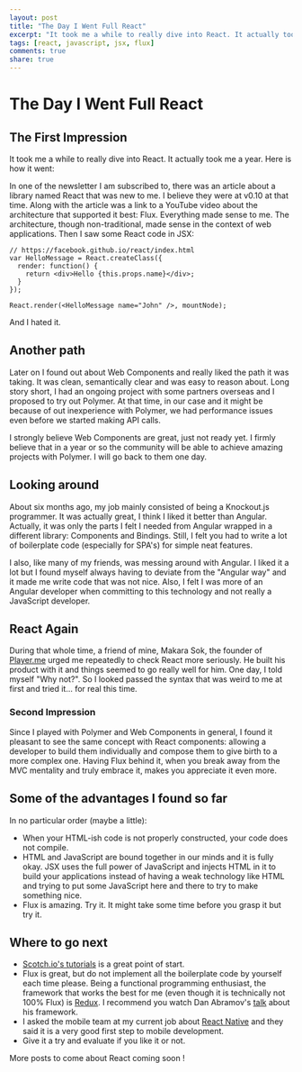 ```yaml
---
layout: post
title: "The Day I Went Full React"
excerpt: "It took me a while to really dive into React. It actually took me a year. Here is how it went..."
tags: [react, javascript, jsx, flux]
comments: true
share: true
---
```

# The Day I Went Full React

## The First Impression

It took me a while to really dive into React. It actually took me a year. Here is how it went:

In one of the newsletter I am subscribed to, there was an article about a library named React that was new to me. I believe they were at v0.10 at that time. Along with the article was a link to a YouTube video about the architecture that supported it best: Flux. Everything made sense to me. The architecture, though non-traditional, made sense in the context of web applications. Then I saw some React code in JSX:


    // https://facebook.github.io/react/index.html
    var HelloMessage = React.createClass({
      render: function() {
        return <div>Hello {this.props.name}</div>;
      }
    });

    React.render(<HelloMessage name="John" />, mountNode);

And I hated it.

## Another path

Later on I found out about Web Components and really liked the path it was taking. It was clean, semantically clear and was easy to reason about. Long story short, I had an ongoing project with some partners overseas and I proposed to try out Polymer. At that time, in our case and it might be because of out inexperience with Polymer, we had performance issues even before we started making API calls.

I strongly believe Web Components are great, just not ready yet. I firmly believe that in a year or so the community will be able to achieve amazing projects with Polymer. I will go back to them one day.

## Looking around

About six months ago, my job mainly consisted of being a Knockout.js programmer. It was actually great, I think I liked it better than Angular. Actually, it was only the parts I felt I needed from Angular wrapped in a different library: Components and Bindings. Still, I felt you had to write a lot of boilerplate code (especially for SPA's) for simple neat features.

I also, like many of my friends, was messing around with Angular. I liked it a lot but I found myself always having to deviate from the "Angular way" and it made me write code that was not nice. Also, I felt I was more of an Angular developer when committing to this technology and not really a JavaScript developer.

## React Again

During that whole time, a friend of mine, Makara Sok, the founder of [Player.me](https://player.me) urged me repeatedly to check React more seriously. He built his product with it and things seemed to go really well for him. One day, I told myself "Why not?". So I looked passed the syntax that was weird to me at first and tried it... for real this time.

### Second Impression

Since I played with Polymer and Web Components in general, I found it pleasant to see the same concept with React components: allowing a developer to build them individually and compose them to give birth to a more complex one. Having Flux behind it, when you break away from the MVC mentality and truly embrace it, makes you appreciate it even more.

## Some of the advantages I found so far

In no particular order (maybe a little):

- When your HTML-ish code is not properly constructed, your code does not compile.
- HTML and JavaScript are bound together in our minds and it is fully okay. JSX uses the full power of JavaScript and injects HTML in it to build your applications instead of having a weak technology like HTML and trying to put some JavaScript here and there to try to make something nice.
- Flux is amazing. Try it. It might take some time before you grasp it but try it.

## Where to go next

- [Scotch.io's tutorials](https://scotch.io/tutorials/learning-react-getting-started-and-concepts) is a great point of start.
- Flux is great, but do not implement all the boilerplate code by yourself each time please. Being a functional programming enthusiast, the framework that works the best for me (even though it is technically not 100% Flux) is [Redux](https://github.com/rackt/redux). I recommend you watch Dan Abramov's [talk](http://www.youtube.com/watch?v=xsSnOQynTHs) about his framework.
- I asked the mobile team at my current job about [React Native](https://facebook.github.io/react-native/) and they said it is a very good first step to mobile development.
- Give it a try and evaluate if you like it or not.

More posts to come about React coming soon !
